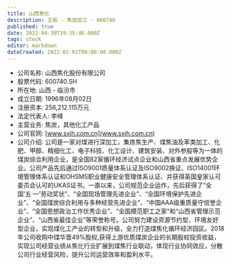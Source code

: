 ```yaml
---
title: 山西焦化
description: 主板 - 焦炭加工 - 600740
published: true
date: 2022-04-30T19:35:46.000Z
tags: stock
editor: markdown
dateCreated: 2022-01-01T00:00:00.000Z
---
```


- 公司名称: 山西焦化股份有限公司
- 股票代码: 600740.SH
- 所在地: 山西 - 临汾市
- 成立日期: 1996年08月02日
- 注册资本: 256,212.115万元
- 法定代表人: 李峰
- 主营业务: 焦炭，其他化工产品
- 公司官网: [www.sxjh.com.cn](www.sxjh.com.cn)
- 公司介绍: 公司是一家对煤进行深加工，集炼焦生产、煤焦油及苯类加工、化肥、甲醇、精细化工、电子科技、化工设计、建筑安装、对外参股等为一体的煤炭综合利用企业，是全国82家循环经济试点企业和山西省重点发展优势企业。公司产品先后通过ISO9001质量体系认证及ISO9002换证、ISO14001环境管理体系认证和OHSMS职业健康安全管理体系认证、并获得英国皇家认可委员会认可的UKAS证书。一直以来，公司规范企业运作，先后获得了“全国‘五·一’劳动奖状”、“全国现场管理先进企业”、“全国环境保护先进企业”、“全国煤炭综合利用与多种经营先进企业”、“中国AAA级重质量守信誉企业”、“全国思想政治工作优秀企业”、“全国模范职工之家”和“山西省管理示范企业”、“山西省最佳企业”等荣誉称号。公司努力建设资源节约型、环境友好型企业，实现煤化工产业的转型和升级，全力打造煤焦化循环经济园区。2018年公司收购中煤华晋49%股权,获得上游优质煤炭企业的长期股权投资收益，实现公司经营业绩从焦化行业扩展到煤焦行业联动，体现行业协同效应，分散公司行业经营风险，提升公司运营效率和盈利水平。


